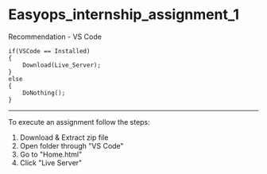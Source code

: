 # Easyops_internship_assignment_1

Recommendation - VS Code

    if(VSCode == Installed)
    {
        Download(Live_Server);
    }
    else
    {
        DoNothing();
    }

----------------
To execute an assignment follow the steps:
  1. Download & Extract zip file
  2. Open folder through "VS Code"
  3. Go to "Home.html"
  4. Click "Live Server"
